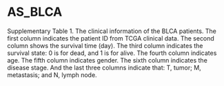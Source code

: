 # AS_BLCA
Supplementary Table 1. The clinical information of the BLCA patients. The first column indicates the patient ID from TCGA clinical data. The second column shows the survival time (day). The third column indicates the survival state: 0 is for dead, and 1 is for alive. The fourth column indicates age. The fifth column indicates gender. The sixth column indicates the disease stage. And the last three columns indicate that: T, tumor; M, metastasis; and N, lymph node.
